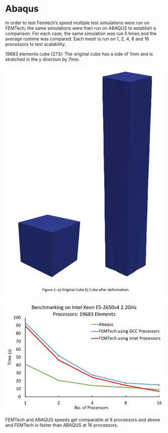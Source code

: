 # Abaqus

In order to test Femtech’s speed multiple test simulations were run on FEMTech; the same simulations were then run on ABAQUS to establish a comparison. For each case, the same simulation was run 5 times and the average runtime was compared. Each mesh is run on 1, 2, 4, 8 and 16 processors to test scalability.

19683 elements cube (273): The original cube has a side of 1mm and is stretched in the y direction by 7mm. 

![](../.gitbook/assets/cube.png)

![Comparison with Abaqus](../.gitbook/assets/comparison.png)

FEMTech and ABAQUS speeds get comparable at 8 processors and above and FEMTech is faster than ABAQUS at 16 processors.

